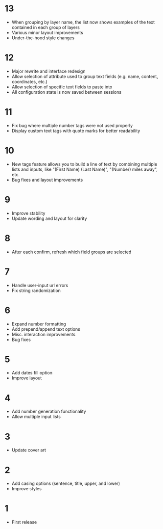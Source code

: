 # 13

- When grouping by layer name, the list now shows examples of the text contained in each group of layers
- Various minor layout improvements
- Under-the-hood style changes

# 12

- Major rewrite and interface redesign
- Allow selection of attribute used to group text fields (e.g. name, content, coordinates, etc.)
- Allow selection of specific text fields to paste into
- All configuration state is now saved between sessions

# 11

- Fix bug where multiple number tags were not used properly
- Display custom text tags with quote marks for better readability

# 10

- New tags feature allows you to build a line of text by combining multiple lists and inputs, like "(First Name) (Last Name)", "(Number) miles away", etc.
- Bug fixes and layout improvements

# 9

- Improve stability
- Update wording and layout for clarity

# 8

- After each confirm, refresh which field groups are selected

# 7

- Handle user-input url errors
- Fix string randomization

# 6

- Expand number formatting
- Add prepend/append text options
- Misc. interaction improvements
- Bug fixes

# 5

- Add dates fill option
- Improve layout

# 4

- Add number generation functionality
- Allow multiple input lists

# 3

- Update cover art

# 2

- Add casing options (sentence, title, upper, and lower)
- Improve styles

# 1

- First release
